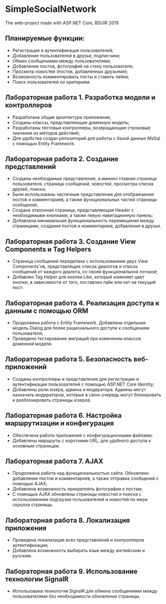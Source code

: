 # SimpleSocialNetwork
The web-project made with ASP.NET Core, BSUIR 2019

## Планируемые функции:
* Регистрация и аутентификация пользователей;
* Добавление пользователей в друзья, подписчики;
* Обмен сообщениями между пользователями;
* Добавление постов, фотографий на стену пользователя;
* Просмотр новостей (постов, добавленных друзьями);
* Возможность комментировать посты и ставить лайки;
* Поиск пользователей по критериям.


## Лабораторная работа 1. Разработка модели и контроллеров
* Разработана общая архитектура приложения;
* Созданы классы, представляющие доменную модель;
* Разработаны тестовые контроллеры, возвращающие строковые значения из методов действий;
* Для удобства создан репозиторий для работы с базой данных MsSql с помощью Entity Framework.

## Лабораторная работа 2. Создание представлений
* Созданы необходимые представления, а именно главная страница пользователя, страница сообщений, новостей, просмотра списка друзей, поиска;
* Были использованы частичные представления для отображаения постов и комментариев, а также функциональных частей старницы сообщений;
* Создана эталонная страница, представляющая Header с необходимыми кнопками, а также левую навигационную панель;
* Добавлена минимальная функциональность перемещения между страницами, cоздания постов и комментариев, добавления в друзья.

## Лабораторная работа 3. Создание View Components и Tag Helpers
* Страница сообщений переделана с использованием двух View Components'ов, представлящих список диалогов и список сообщений от каждого диалога, со своей функциональной логикой;
* Добавлен Tag Helper для кнопки Like, который изменяет цвет кнопки, в зависимости от того, поставлен лайк или нет на текущий пост.

## Лабораторная работа 4. Реализация доступа к данным с помощью ORM
* Продолжена работа с Entity Framework. Добавлена отдельная модель Dialog для более рационального доступа к сообщениям пользователя;
* Проведено тестирование миграций при изменении классов доменной модели.

## Лабораторная работа 5. Безопасность веб-приложений
* Созданы контроллеры и представления для регистрации и аутентификации пользователей с помощью ASP.NET Core Identity;
* Добавлены роли юзера, админа и модератора. Админы могут назначать модераторов, которые в свою очередь могут блокировать и разблокировать страницы юзеров.

## Лабораторная работа 6. Настройка маршрутизации и конфигурация
* Обеспечена работа приложения с конфигурационными файлами;
* Добавлены маршруты с короткими URL, для удобного доступа к основным страницам.

## Лабораторная работа 7. AJAX
* Продолжена работа над функциональностью сайта. Обновлено добавление постов и комментариев, а также отправка сообщений с помощью AJAX;
* Добавлена возможность прикреплять фотографии к постам;
* С помощью AJAX обновлены страницы новостей и поиска с использованием подгрузки пользователей и новостей по мере скролла страницы.

## Лабораторная работа 8. Локализация приложения
* Проведена локализация всех представлений и контроллеров аутентификации;
* Добавлена возможность выбирать язык между английским и русским.

## Лабораторная работа 9. Использование технологии SignalR
* Использована технология SignalR для обмена сообщениями между пользователями без необходимости обновления страницы. 
